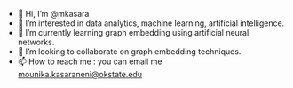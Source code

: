 - 👋 Hi, I’m @mkasara
- 👀 I’m interested in data analytics, machine learning, artificial intelligence.
- 🌱 I’m currently learning graph embedding using artificial neural networks.
- 💞️ I’m looking to collaborate on graph embedding techniques.
- 📫 How to reach me : you can email me mounika.kasaraneni@okstate.edu

<!---
mkasara/mkasara is a ✨ special ✨ repository because its `README.md` (this file) appears on your GitHub profile.
You can click the Preview link to take a look at your changes.
--->
